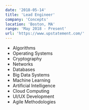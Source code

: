 ```yaml
---
date: '2018-05-14'
title: 'Lead Engineer'
company: 'Concepts'
location: 'Boston, MA'
range: 'May 2018 - Present'
url: 'https://www.upstatement.com/'
---
```


- Algorithms
- Operating Systems
- Cryptography
- Networks
- Databases
- Big Data Systems
- Machine Learning
- Artificial Intelligence
- Cloud Computing
- UI/UX Development
- Agile Methodologies
